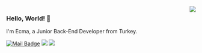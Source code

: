 <img align='right' src="https://github-readme-stats.vercel.app/api?username=leJad&show_icons=true">

### Hello, World! 👋
I'm Ecma, a Junior Back-End Developer from Turkey.

[![Mail Badge](https://img.shields.io/badge/-ecma@gmail.com-black?style=for-the-badge&logo=gmail)](mailto:stephanscode345@gmail.com)
[![](https://img.shields.io/badge/-instagram-black?style=for-the-badge&logo=instagram)](https://www.instagram.com/thisisecma/)
[![](https://img.shields.io/badge/-twitter-black?style=for-the-badge&logo=twitter)](https://www.twitter.com/markanderson000)

